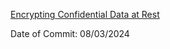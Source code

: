 [Encrypting Confidential Data at Rest](https://kubernetes.io/docs/tasks/administer-cluster/encrypt-data/)

Date of Commit: 08/03/2024